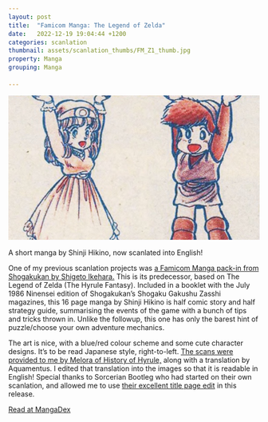 ```yaml
---
layout: post
title:  "Famicom Manga: The Legend of Zelda"
date:   2022-12-19 19:04:44 +1200
categories: scanlation
thumbnail: assets/scanlation_thumbs/FM_Z1_thumb.jpg
property: Manga
grouping: Manga

---
```


![](/assets/headers/FM_Z1_header.jpg)

A short manga by Shinji Hikino, now scanlated into English!

One of my previous scanlation projects was [a Famicom Manga pack-in from Shogakukan by Shigeto Ikehara.](https://miloscat.com/scanlations/FM_Z2.html) This is its predecessor, based on The Legend of Zelda (The Hyrule Fantasy). Included in a booklet with the July 1986 Ninensei edition of Shogakukan’s Shogaku Gakushu Zasshi magazines, this 16 page manga by Shinji Hikino is half comic story and half strategy guide, summarising the events of the game with a bunch of tips and tricks thrown in. Unlike the followup, this one has only the barest hint of puzzle/choose your own adventure mechanics.

The art is nice, with a blue/red colour scheme and some cute character designs. It’s to be read Japanese style, right-to-left. [The scans were provided to me by Melora of History of Hyrule,](http://historyofhyrule.blogspot.com/2022/04/first-time-ever-online-incredibly-rare.html) along with a translation by Aquamentus. I edited that translation into the images so that it is readable in English! Special thanks to Sorcerian Bootleg who had started on their own scanlation, and allowed me to use [their excellent title page edit](https://twitter.com/DS5_Bootleg/status/1533124398802255882) in this release.

[Read at MangaDex](https://mangadex.org/title/d25c5d14-df5e-49af-8a06-2de7abfb62e8)